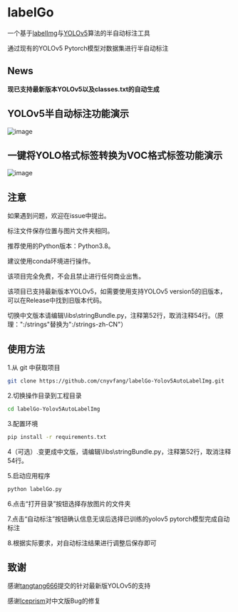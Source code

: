 # labelGo

<p>一个基于<a href="https://github.com/tzutalin/labelImg">labelImg</a>与<a href="https://github.com/ultralytics/yolov5">YOLOv5</a>算法的半自动标注工具</p>
<p>通过现有的YOLOv5 Pytorch模型对数据集进行半自动标注</p>

## News
**现已支持最新版本YOLOv5以及classes.txt的自动生成**

## YOLOv5半自动标注功能演示
![image](https://github.com/cnyvfang/labelGo-Yolov5AutoLabelImg/blob/master/demo/demo1.gif) 
## 一键将YOLO格式标签转换为VOC格式标签功能演示
![image](https://github.com/cnyvfang/labelGo-Yolov5AutoLabelImg/blob/master/demo/demo2.gif) 

## 注意
<p>如果遇到问题，欢迎在issue中提出。</p>
<p>标注文件保存位置与图片文件夹相同。</p>
<p>推荐使用的Python版本：Python3.8。</p>
<p>建议使用conda环境进行操作。</p>
<p>该项目完全免费，不会且禁止进行任何商业出售。</p>
<p>该项目已支持最新版本YOLOv5，如需要使用支持YOLOv5 version5的旧版本，可以在Release中找到旧版本代码。</p>
<p>切换中文版本请编辑\libs\stringBundle.py，注释第52行，取消注释54行。（原理：":/strings"替换为":/strings-zh-CN"）</p>


## 使用方法
<p>1.从 git 中获取项目</p>

```bash
git clone https://github.com/cnyvfang/labelGo-Yolov5AutoLabelImg.git
```

<p>2.切换操作目录到工程目录</p>

```bash
cd labelGo-Yolov5AutoLabelImg
```

<p>3.配置环境</p>

```bash
pip install -r requirements.txt
```

<p>4（可选）.变更成中文版，请编辑\libs\stringBundle.py，注释第52行，取消注释54行。</p>

<p>5.启动应用程序</p>

```bash
python labelGo.py
```
<p>6.点击“打开目录”按钮选择存放图片的文件夹</p>

<p>7.点击“自动标注”按钮确认信息无误后选择已训练的yolov5 pytorch模型完成自动标注</p>

<p>8.根据实际要求，对自动标注结果进行调整后保存即可</p>

## 致谢
感谢[tangtang666](https://github.com/tangtang666)提交的针对最新版YOLOv5的支持

感谢[Iceprism](https://github.com/Iceprism)对中文版Bug的修复
